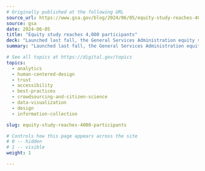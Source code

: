 ```yaml
---
# Originally published at the following URL
source_url: https://www.gsa.gov/blog/2024/06/05/equity-study-reaches-4000-participants
source: gsa
date: 2024-06-05
title: "Equity study reaches 4,000 participants"
deck: "Launched last fall, the General Services Administration equity study on remote identity proofing aims to determine if biases exist in the algorithms used for online identity verification. The study has now reached its goal of recruiting 4,000 participants from diverse communities, and experts are ready to begin analysis of the data. Learn how the team at GSA plans to conduct this data analysis, and how their findings will lead to improved equitable services delivery in technology across the government."
summary: "Launched last fall, the General Services Administration equity study on remote identity proofing aims to determine if biases exist in the algorithms used for online identity verification. The study has now reached its goal of recruiting 4,000 participants from diverse communities, and experts are ready to begin analysis of the data. Learn how the team at GSA plans to conduct this data analysis, and how their findings will lead to improved equitable services delivery in technology across the government."

# See all topics at https://digital.gov/topics
topics:
  - analytics
  - human-centered-design
  - trust
  - accessibility
  - best-practices
  - crowdsourcing-and-citizen-science
  - data-visualization
  - design
  - information-collection

slug: equity-study-reaches-4000-participants

# Controls how this page appears across the site
# 0 -- hidden
# 1 -- visible
weight: 1

---
```

